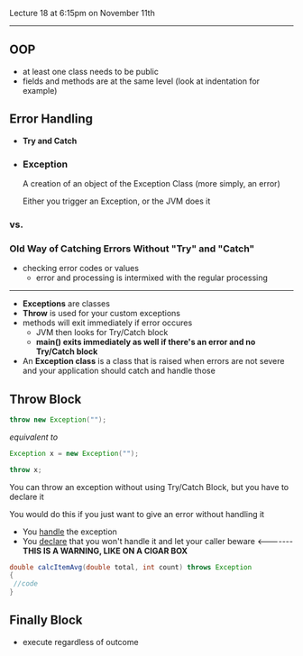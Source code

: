 Lecture 18 at 6:15pm on November 11th

---

## OOP

- at least one class needs to be public
- fields and methods are at the same level (look at indentation for example)

## Error Handling

- **Try and Catch**

- ### Exception

  A creation of an object of the Exception Class (more simply, an error)

  Either you trigger an Exception, or the JVM does it

### vs. 

### Old Way of Catching Errors Without "Try" and "Catch"

- checking error codes or values
  - error and processing is intermixed with the regular processing

---

- **Exceptions** are classes
- **Throw** is used for your custom exceptions
- methods will exit immediately if error occures
  - JVM then looks for Try/Catch block
  - **main() exits immediately as well if there's an error and no Try/Catch block**
- An **Exception class** is a class that is raised when errors are not severe and your application should catch and handle those

## Throw Block

```java
throw new Exception("");
```

*equivalent to*

```java
Exception x = new Exception("");

throw x;
```



You can throw an exception without using Try/Catch Block, but you have to declare it

You would do this if you just want to give an error without handling it

- You <u>handle</u> the exception
- You <u>declare</u> that you won't handle it and let your caller beware <------- **THIS IS A WARNING, LIKE ON A CIGAR BOX**

```java
double calcItemAvg(double total, int count) throws Exception
{
 //code
}
```



## Finally Block

- execute regardless of outcome